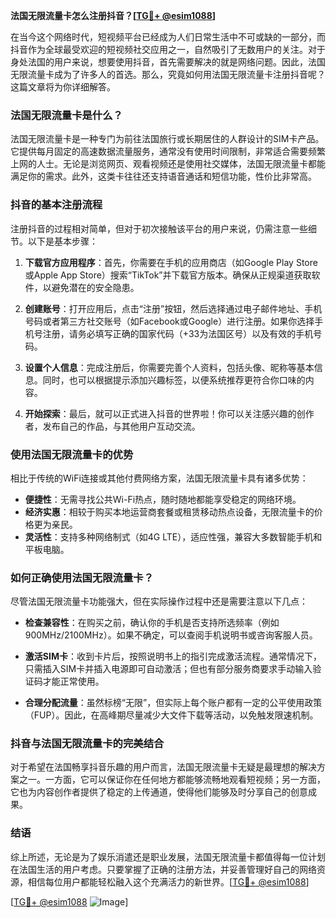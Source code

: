 **法国无限流量卡怎么注册抖音？[[TG💪+ @esim1088](https://t.me/s/esim1088)]**

在当今这个网络时代，短视频平台已经成为人们日常生活中不可或缺的一部分，而抖音作为全球最受欢迎的短视频社交应用之一，自然吸引了无数用户的关注。对于身处法国的用户来说，想要使用抖音，首先需要解决的就是网络问题。因此，法国无限流量卡成为了许多人的首选。那么，究竟如何用法国无限流量卡注册抖音呢？这篇文章将为你详细解答。

### 法国无限流量卡是什么？

法国无限流量卡是一种专门为前往法国旅行或长期居住的人群设计的SIM卡产品。它提供每月固定的高速数据流量服务，通常没有使用时间限制，非常适合需要频繁上网的人士。无论是浏览网页、观看视频还是使用社交媒体，法国无限流量卡都能满足你的需求。此外，这类卡往往还支持语音通话和短信功能，性价比非常高。

### 抖音的基本注册流程

注册抖音的过程相对简单，但对于初次接触该平台的用户来说，仍需注意一些细节。以下是基本步骤：

1. **下载官方应用程序**：首先，你需要在手机的应用商店（如Google Play Store或Apple App Store）搜索“TikTok”并下载官方版本。确保从正规渠道获取软件，以避免潜在的安全隐患。
   
2. **创建账号**：打开应用后，点击“注册”按钮，然后选择通过电子邮件地址、手机号码或者第三方社交账号（如Facebook或Google）进行注册。如果你选择手机号注册，请务必填写正确的国家代码（+33为法国区号）以及有效的手机号码。

3. **设置个人信息**：完成注册后，你需要完善个人资料，包括头像、昵称等基本信息。同时，也可以根据提示添加兴趣标签，以便系统推荐更符合你口味的内容。

4. **开始探索**：最后，就可以正式进入抖音的世界啦！你可以关注感兴趣的创作者，发布自己的作品，与其他用户互动交流。

### 使用法国无限流量卡的优势

相比于传统的WiFi连接或其他付费网络方案，法国无限流量卡具有诸多优势：

- **便捷性**：无需寻找公共Wi-Fi热点，随时随地都能享受稳定的网络环境。
- **经济实惠**：相较于购买本地运营商套餐或租赁移动热点设备，无限流量卡的价格更为亲民。
- **灵活性**：支持多种网络制式（如4G LTE），适应性强，兼容大多数智能手机和平板电脑。

### 如何正确使用法国无限流量卡？

尽管法国无限流量卡功能强大，但在实际操作过程中还是需要注意以下几点：

- **检查兼容性**：在购买之前，确认你的手机是否支持所选频率（例如900MHz/2100MHz）。如果不确定，可以查阅手机说明书或咨询客服人员。
  
- **激活SIM卡**：收到卡片后，按照说明书上的指引完成激活流程。通常情况下，只需插入SIM卡并插入电源即可自动激活；但也有部分服务商要求手动输入验证码才能正常使用。

- **合理分配流量**：虽然标榜“无限”，但实际上每个账户都有一定的公平使用政策（FUP）。因此，在高峰期尽量减少大文件下载等活动，以免触发限速机制。

### 抖音与法国无限流量卡的完美结合

对于希望在法国畅享抖音乐趣的用户而言，法国无限流量卡无疑是最理想的解决方案之一。一方面，它可以保证你在任何地方都能够流畅地观看短视频；另一方面，它也为内容创作者提供了稳定的上传通道，使得他们能够及时分享自己的创意成果。

### 结语

综上所述，无论是为了娱乐消遣还是职业发展，法国无限流量卡都值得每一位计划在法国生活的用户考虑。只要掌握了正确的注册方法，并妥善管理好自己的网络资源，相信每位用户都能轻松融入这个充满活力的新世界。[[TG💪+ @esim1088](https://t.me/s/esim1088)]

[[TG💪+ @esim1088](https://t.me/s/esim1088) ![Image](https://i.postimg.cc/4NQfJmqS/Snipaste-2025-05-13-00-14-12.png)]